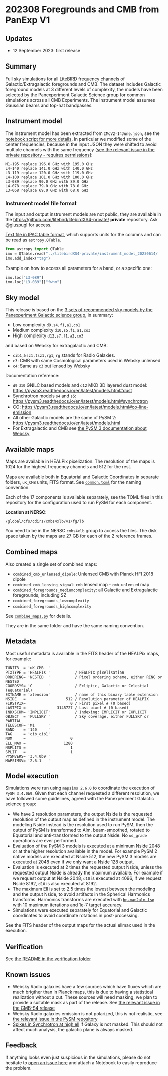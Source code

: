 202308 Foregrounds and CMB from PanExp V1
=========================================

## Updates

* 12 September 2023: first release

## Summary

Full sky simulations for all LiteBIRD frequency channels of Galactic/Extragalactic foregrounds and CMB. The dataset includes Galactic foreground models at 3 different levels of complexity, the models have been selected by the Panexperiment Galactic Science group for common simulations across all CMB Experiments.
The instrument model assumes Gaussian beams and top-hat bandpasses.

## Instrument model

The instrument model has been extracted from `IMoV2-14June.json`, see the [notebook script for more details](utils/create_instrument_parameters.ipynb).
In particular we modified some of the center frequencies, because in the input JSON they were shifted to avoid multiple channels with the same frequency ([see the relevant issue in the private repository - requires permissions](https://github.com/litebird/litebirdXS4-private/pull/2)]:

```
M1-195 replace 196.0 GHz with 195.0 GHz
L4-140 replace 141.0 GHz with 140.0 GHz
L3-119 replace 120.0 GHz with 119.0 GHz
L4-100 replace 101.0 GHz with 100.0 GHz
L3-089 replace 90.0 GHz with 89.0 GHz
L4-078 replace 79.0 GHz with 78.0 GHz
L3-068 replace 69.0 GHz with 68.0 GHz
```

### Instrument model file format

The input and output instrument models are not public, they are available in the <https://github.com/litebird/litebirdXS4-private/> **private** repository. Ask [@giuspugl](https://github.com/giuspugl) for access.

[Text file in IPAC table format](../litebirdXS4-private/instrument_model_20230614/litebird_instrument_model.tbl), which supports units for the columns and can be read as `astropy.QTable`.

```python
from astropy import QTable
imo = QTable.read("../litebirdXS4-private/instrument_model_20230614/       litebird_instrument_model.tbl", format="ascii.ipac" )
imo.add_index("tag")
```

Example on how to access all parameters for a band, or a specific one:

```python
imo.loc["L3-089"]
imo.loc["L3-089"]["fwhm"]
```

## Sky model

This release is based on the [3 sets of recommended sky models by the Panexperiment Galactic science group](https://galsci.github.io/blog/2022/common-fiducial-sky/), in summary:

* Low complexity `d9,s4,f1,a1,co1`
* Medium complexity `d10,s5,f1,a1,co3`
* High complexity `d12,s7,f1,a2,co3`

and based on Websky for extragalactic and CMB:

* `cib1,ksz1,tsz1,rg1`, `rg` stands for Radio Galaxies.
* `c3`: CMB with same Cosmological parameters used in Websky unlensed
* `c4`: Same as `c3` but lensed by Websky

Documentation reference:

* `d9` `d10` GNILC based models and `d12` MKD 3D layered dust model: https://pysm3.readthedocs.io/en/latest/models.html#dust
* Synchrotron models `s4` and `s5`: https://pysm3.readthedocs.io/en/latest/models.html#synchrotron
* CO: https://pysm3.readthedocs.io/en/latest/models.html#co-line-emission
* All other Galactic models are the same of PySM 2: https://pysm3.readthedocs.io/en/latest/models.html
* For Extragalactic and CMB see [the PySM 3 documentation about Websky](https://pysm3.readthedocs.io/en/latest/websky.html#websky)

## Available maps

Maps are available in HEALPix pixelization. The resolution of the maps is 1024 for the highest frequency channels and 512 for the rest.

Maps are available both in Equatorial and Galactic Coordinates in separate folders, `uK_CMB` units, FITS format.
See [`common.toml`](common.toml) for the naming convention.

Each of the 17 components is available separately, see the TOML files in this repository for the configuration used to run PySM for each component.

**Location at NERSC**:

    /global/cfs/cdirs/cmbs4xlb/v1/fg/lb

You need to be in the NERSC `cmbs4xlb` group to access the files.
The disk space taken by the maps are 27 GB for each of the 2 reference frames.

## Combined maps

Also created a single set of combined maps:

* `combined_cmb_unlensed_dipole`: Unlensed CMB with Planck HFI 2018 dipole
* `combined_cmb_lensing_signal`: `cmb` lensed map - `cmb_unlensed` map
* `combined_foregrounds_mediumcomplexity`: all Galactic and Extragalactic foregrounds, including SZ
* `combined_foregrounds_lowcomplexity`
* `combined_foregrounds_highcomplexity`

See [`combine_maps.py`](./combine_maps.py) for details.

They are in the same folder and have the same naming convention.

## Metadata

Most useful metadata is available in the FITS header of the HEALPix maps, for example:

```
TUNIT3  = 'uK_CMB  '                                                            
PIXTYPE = 'HEALPIX '           / HEALPIX pixelisation                           
ORDERING= 'NESTED  '           / Pixel ordering scheme, either RING or NESTED   
COORDSYS= 'C       '           / Ecliptic, Galactic or Celestial (equatorial)   
EXTNAME = 'xtension'           / name of this binary table extension            
NSIDE   =                  512 / Resolution parameter of HEALPIX                
FIRSTPIX=                    0 / First pixel # (0 based)                        
LASTPIX =              3145727 / Last pixel # (0 based)                         
INDXSCHM= 'IMPLICIT'           / Indexing: IMPLICIT or EXPLICIT                 
OBJECT  = 'FULLSKY '           / Sky coverage, either FULLSKY or PARTIAL        
TELESCOP= 'M1      '                                                            
BAND    = '140     '                                                            
TAG     = 'cib_cib1'                                                            
NUM     =                    0                                                  
ELL_MAX =                 1280                                                  
NSPLITS =                    1                                                  
SPLIT   =                    1                                                  
PYSMVERS= '3.4.0b9 '                                                            
MAPSIMSV= '2.6.1   '                                                            
```

## Model execution

Simulations were run using `mapsims 2.6.0` to coordinate the execution of `PySM 3.4.0b9`.
Given that each channel requested a different resolution, we have followed some guidelines, agreed with the Panexperiment Galactic science group:

* We have 2 resolution parameters, the output Nside is the requested resolution of the output map as defined in the instrument model. The modeling Nside instead is the resolution used to run PySM, then the output of PySM is transformed to Alm, beam-smoothed, rotated to Equatorial and anti-transformed to the output Nside. No `ud_grade` operations are ever performed.
* Evaluation of the PySM 3 models is executed at a minimum Nside 2048 or at the higher resolution available in the model. For example PySM 2 native models are executed at Nside 512, the new PySM 3 models are executed at 2048 even if we only want a Nside 128 output.
* Evaluation is executed at 2 times the requested output Nside, unless the requested output Nside is already the maximum available. For example if we request output at Nside 2048, `d10` is executed at 4096, if we request Nside 8192, `d10` is also executed at 8192.
* The maximum Ell is set to 2.5 times the lowest between the modeling and the output Nside, to avoid artifacts in the Spherical Harmonics transforms. Harmonics transforms are executed with [`hp.map2alm_lsq`](https://healpy.readthedocs.io/en/latest/generated/healpy.sphtfunc.map2alm_lsq.html) with 10 maximum iterations and 1e-7 target accuracy.
* Simulations were executed separately for Equatorial and Galactic coordinates to avoid coordinate rotations in post-processing.

See the FITS header of the output maps for the actual ellmax used in the execution.

## Verification

See [the README in the verification folder](verification/README.md)

## Known issues

* Websky Radio galaxies have a few sources which have fluxes which are much brigther than in Planck maps, this is due to having a statistical realization without a cut. These sources will need masking, we plan to provide a suitable mask as part of the release. See [the relevant issue in the CMB-S4 release](https://github.com/CMB-S4/s4mapbasedsims/issues/23)
* Websky Radio galaxies emission is not polarized, this is not realistic, see [the relevant issue in the PySM repository](https://github.com/galsci/pysm/issues/162)
* [Spikes in Synchrotron at high ell](https://github.com/CMB-S4/s4mapbasedsims/issues/29) if Galaxy is not masked. This should not affect much analysis, the galactic plane is always masked.

## Feedback

If anything looks even just suspicious in the simulations, please do not hesitate to [open an issue here](https://github.com/litebird/litebirdXS4/issues/new) and attach a Notebook to easily reproduce the problem.
